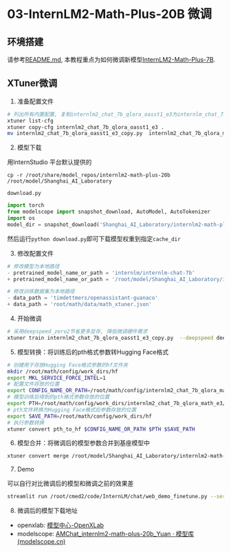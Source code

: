 # 03-InternLM2-Math-Plus-20B 微调

## 环境搭建

请参考[README.md](../README.md), 本教程重点为如何微调新模型[InternLM2-Math-Plus-7B](https://modelscope.cn/models/Shanghai_AI_Laboratory/internlm2-math-plus-7b).

## XTuner微调

1. 准备配置文件

```bash
# 列出所有内置配置, 复制internlm2_chat_7b_qlora_oasst1_e3为internlm_chat_7b_qlora_oasst1_e3_copy.py
xtuner list-cfg
xtuner copy-cfg internlm2_chat_7b_qlora_oasst1_e3 .
mv internlm2_chat_7b_qlora_oasst1_e3_copy.py  internlm2_chat_7b_qlora_math_e3.py
```

2. 模型下载

用InternStudio 平台默认提供的

```
cp -r /root/share/model_repos/internlm2-math-plus-20b /root/model/Shanghai_AI_Laboratory
```

`download.py`

```python
import torch
from modelscope import snapshot_download, AutoModel, AutoTokenizer
import os
model_dir = snapshot_download('Shanghai_AI_Laboratory/internlm2-math-plus-20b', cache_dir='/root/model')
```

然后运行`python download.py`即可下载模型权重到指定`cache_dir`


3. 修改配置文件

```python
# 修改模型为本地路径
- pretrained_model_name_or_path = 'internlm/internlm-chat-7b'
+ pretrained_model_name_or_path = '/root/model/Shanghai_AI_Laboratory/internlm2-math-plus-20b'

# 修改训练数据集为本地路径
- data_path = 'timdettmers/openassistant-guanaco'
+ data_path = 'root/math/data/math_xtuner.json'
```

4. 开始微调

```bash
# 采用deepspeed_zero2节省更多显存, 降低微调硬件需求
xtuner train internlm2_chat_7b_qlora_oasst1_e3_copy.py  --deepspeed deepspeed_zero2
```

5. 模型转换：将训练后的pth格式参数转Hugging Face格式


```bash
# 创建用于存放Hugging Face格式参数的hf文件夹
mkdir /root/math/config/work_dirs/hf
export MKL_SERVICE_FORCE_INTEL=1
# 配置文件存放的位置
export CONFIG_NAME_OR_PATH=/root/math/config/internlm2_chat_7b_qlora_math_e3.py 
# 模型训练后得到的pth格式参数存放的位置
export PTH=/root/math/config/work_dirs/internlm2_chat_7b_qlora_math_e3/epoch_3.pth
# pth文件转换为Hugging Face格式后参数存放的位置
export SAVE_PATH=/root/math/config/work_dirs/hf
# 执行参数转换
xtuner convert pth_to_hf $CONFIG_NAME_OR_PATH $PTH $SAVE_PATH
```

6. 模型合并：将微调后的模型参数合并到基座模型中

```bash
xtuner convert merge /root/model/Shanghai_AI_Laboratory/internlm2-math-plus-20b   /root/math/config/work_dirs/hf   /root/math/config/work_dirs/hf_merge  --max-shard-size 2GB
```

7. Demo

可以自行对比微调后的模型和微调之前的效果差

```bash
streamlit run /root/cmed2/code/InternLM/chat/web_demo_finetune.py --server.address 127.0.0.1 --server.port 6006
```

8. 微调后的模型下载地址

- openxlab: [模型中心-OpenXLab](https://openxlab.org.cn/models/detail/element/AMChat_internlm2-math-plus-20b_Yuan/tree/main)
- modelscope: [AMChat_internlm2-math-plus-20b_Yuan · 模型库 (modelscope.cn)](https://www.modelscope.cn/models/CFYuan/AMChat_internlm2-math-plus-20b_Yuan/files)

